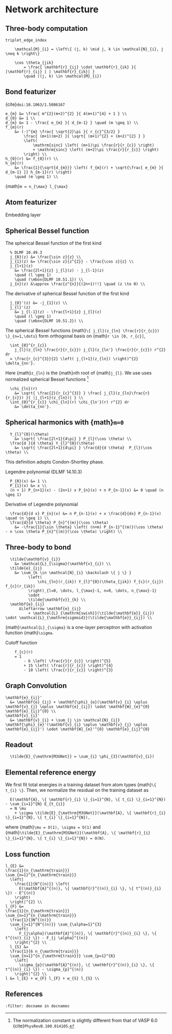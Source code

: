 # Network architecture

## Three-body computation

`triplet_edge_index`
```{math}
    \mathcal{M}_{i} = \left\{ (j, k) \mid j, k \in \mathcal{N}_{i}, j \neq k \right\}
```

```{math}
    \cos \theta_{jik}
        = \frac{ \mathbf{r}_{ij} \cdot \mathbf{r}_{ik} }{ |\mathbf{r}_{ij} | | \mathbf{r}_{ik}| }
        \quad ((j, k) \in \mathcal{M}_{i})
```

## Bond featurizer

{cite}`doi:10.1063/1.5086167`

```{math}
e_{m} &= \frac{ m^{2}(m+2)^{2} }{ 4(m+1)^{4} + 1 } \\
d_{0} &= 1 \\
d_{m} &= 1 - \frac{ e_{m} }{ d_{m-1} } \quad (m \geq 1) \\
f_{m}(r)
    &= (-)^{m} \frac{ \sqrt{2}\pi }{ r_{c}^{3/2} }
        \frac{ (m+1)(m+2) }{ \sqrt{ (m+1)^{2} + (m+2)^{2} } }
        \left(
            \mathrm{sinc} \left( (m+1)\pi \frac{r}{r_{c}} \right)
            + \mathrm{sinc} \left( (m+2)\pi \frac{r}{r_{c}} \right)
        \right) \\
h_{0}(r) &= f_{0}(r) \\
h_{m}(r)
    &= \frac{1}{\sqrt{d_{m}}} \left( f_{m}(r) + \sqrt{\frac{ e_{m} }{ d_{m-1} }} h_{m-1}(r) \right)
    \quad (m \geq 1) \\
```

{math}`m = n_{\max} l_{\max}`

## Atom featurizer

Embedding layer

## Spherical Bessel function

The spherical Bessel function of the first kind
```{math}
  % DLMF 10.49.3
  j_{0}(z) &= \frac{\sin z}{z} \\
  j_{1}(z) &= \frac{\sin z}{z^{2}} - \frac{\cos z}{z} \\
  j_{l+1}(z)
    &= \frac{2l+1}{z} j_{l}(z) - j_{l-1}(z)
    \quad (l \geq 1)
    \quad (\mbox{DLMF 10.51.1}) \\
  j_{n}(z) &\approx \frac{z^{n}}{(2n+1)!!} \quad (z \to 0) \\
```

The derivative of spherical Bessel function of the first kind
```{math}
  j_{0}'(z) &= -j_{1}(z) \\
  j_{l}'(z)
    &= j_{l-1}(z) - \frac{l+1}{z} j_{l}(z)
    \quad (l \geq 1)
    \quad (\mbox{DLMF 10.51.2}) \\
```

The spherical Bessel functions {math}`\{ j_{l}(z_{ln} \frac{r}{r_{c}}) \}_{n=1,\dots}` form orthogonal basis on {math}`r \in [0, r_{c}]`,
```{math}
  \int_{0}^{r_{c}}
    j_{l}(z_{ln} \frac{r}{r_{c}}) j_{l}(z_{ln'} \frac{r}{r_{c}}) r^{2} dr
  = \frac{r_{c}^{3}}{2} \left( j_{l+1}(z_{ln}) \right)^{2} \delta_{nn'}.
```
Here {math}`z_{ln}` is the {math}`n`th root of {math}`j_{l}`.
We use 
uses normalized spherical Bessel functions [^vasp]
```{math}
  \chi_{ln}(r)
    &= \sqrt{ \frac{2}{r_{c}^{3}} } \frac{ j_{l}(z_{ln}\frac{r}{r_{c}}) }{ |j_{l+1}(z_{ln})| } \\
  \int_{0}^{r_{c}} \chi_{ln}(r) \chi_{ln'}(r) r^{2} dr
    &= \delta_{nn'}.
```

[^vasp]: The normalization constant is slightly different from that of VASP 6.0 {cite}`PhysRevB.100.014105`.

## Spherical harmonics with {math}`m=0`

```{math}
  Y_{l}^{0}(\theta)
    &= \sqrt{ \frac{2l+1}{4\pi} } P_{l}(\cos \theta) \\
  \frac{d }{d \theta} Y_{l}^{0}(\theta)
    &= \sqrt{ \frac{2l+1}{4\pi} } \frac{d}{d \theta}  P_{l}(\cos \theta) \\
```
This definition adopts Condon-Shortley phase.

Legendre polynomial (DLMF 14.10.3)
```{math}
  P_{0}(x) &= 1 \\
  P_{1}(x) &= x \\
  (n + 1) P_{n+1}(x) - (2n+1) x P_{n}(x) + n P_{n-1}(x) &= 0 \quad (n \geq 1)
```

Derivative of Legendre polynomial
```{math}
  \frac{d}{d x} P_{n}(x) &= n P_{n-1}(x) + x \frac{d}{dx} P_{n-1}(x) \quad (n \geq 1) \\
  \frac{d}{d \theta} P_{n}^{(m)}(\cos \theta)
    &= -\frac{1}{\sin \theta} \left( (n+m) P_{n-1}^{(m)}(\cos \theta) - n \cos \theta P_{n}^{(m)}(\cos \theta) \right) \\
```

## Three-body to bond

```{math}
  \tilde{\mathbf{v}_{i}}
    &= \mathcal{L}_{\sigma}(\mathbf{v}_{i}) \\
  \tilde{e}_{ij}
    &= \sum_{k \in \mathcal{N}_{i} \backslash \{ j \} }
          \left(
              \chi_{ln}(r_{ik}) Y_{l}^{0}(\theta_{jik}) f_{c}(r_{ij}) f_{c}(r_{ik})
          \right)_{l=0, \dots, l_{\max}-1, n=0, \dots, n_{\max}-1}
          \odot
          \tilde{\mathbf{v}}_{k} \\
  \mathbf{e}_{ij}
      &\leftarrow \mathbf{e}_{ij}
          + \mathcal{L}_{\mathrm{swish}}(\tilde{\mathbf{e}}_{ij}) \odot \mathcal{L}_{\mathrm{sigmoid}}(\tilde{\mathbf{e}}_{ij}) \\
```
{math}`\mathcal{L}_{\sigma}` is a one-layer perceptron with activation function {math}`\sigma`.

Cutoff function
```{math}
    f_{c}(r)
    = 1
        - 6 \left( \frac{r}{r_{c}} \right)^{5}
        + 15 \left( \frac{r}{r_{c}} \right)^{4}
        - 10 \left( \frac{r}{r_{c}} \right)^{3}
```


## Graph Convolution

```{math}
\mathbf{e}_{ij}'
  &= \mathbf{e}_{ij} + \mathbf{\phi}_{e}(\mathbf{v}_{i} \oplus \mathbf{v}_{j} \oplus \mathbf{e}_{ij}) \odot \mathbf{W}_{e}^{0} \mathbf{e}_{ij}^{0} \\
\mathbf{v}_{i}'
  &= \mathbf{v}_{i} + \sum_{j \in \mathcal{N}_{i}} \mathbf{\phi}_{e}'(\mathbf{v}_{i} \oplus \mathbf{v}_{j} \oplus \mathbf{e}_{ij}') \odot \mathbf{W}_{e}'^{0} \mathbf{e}_{ij}^{0}
```

## Readout

```{math}
  \tilde{E}_{\mathrm{M3GNet}} = \sum_{i} \phi_{3}(\mathbf{v}_{i})
```

## Elemental reference energy

We first fit total energies in a training dataset from atom types {math}`\{ t_{i} \}`.
Then, we normalize the residual on the training dataset as
```{math}
  E(\mathbf{A}, \{ \mathbf{r}_{i} \}_{i=1}^{N}, \{ t_{i} \}_{i=1}^{N}) - \sum_{i=1}^{N} E_{t_{i}}
  = N \mu
    + \sigma \tilde{E}_{\mathrm{M3GNet}}(\mathbf{A}, \{ \mathbf{r}_{i} \}_{i=1}^{N}, \{ t_{i} \}_{i=1}^{N}),
```
where {math}`\mu = O(1), \sigma = O(1)` and {math}`\tilde{E}_{\mathrm{M3GNet}}(\mathbf{A}, \{ \mathbf{r}_{i} \}_{i=1}^{N}, \{ t_{i} \}_{i=1}^{N}) = O(N)`.

## Loss function

```{math}
l_{E} &=
\frac{1}{n_{\mathrm{train}}}
\sum_{n=1}^{n_{\mathrm{train}}}
  \left|
    \frac{1}{N^{(n)}} \left(
      E(\mathbf{A}^{(n)}, \{ \mathbf{r}^{(n)}_{i} \}, \{ t^{(n)}_{i} \}) - E^{(n)}
    \right)
  \right|^{2} \\
l_{F} &=
\frac{1}{n_{\mathrm{train}}}
\sum_{n=1}^{n_{\mathrm{train}}}
  \frac{1}{3N^{(n)}}
  \sum_{j=1}^{N^{(n)}} \sum_{\alpha=1}^{3}
    \left|
      F_{j\alpha}(\mathbf{A}^{(n)}, \{ \mathbf{r}^{(n)}_{i} \}, \{ t^{(n)}_{i} \}) - F_{j \alpha}^{(n)}
    \right|^{2} \\
  l_{S} &=
  \frac{1}{6 n_{\mathrm{train}}}
  \sum_{n=1}^{n_{\mathrm{train}}} \sum_{p=1}^{6}
    \left|
      \sigma_{p}(\mathbf{A}^{(n)}, \{ \mathbf{r}^{(n)}_{i} \}, \{ t^{(n)}_{i} \}) - \sigma_{p}^{(n)}
    \right|^{2} \\
l &= l_{E} + w_{F} l_{F} + w_{S} l_{S} \\
```

## References
```{bibliography}
:filter: docname in docnames
```
